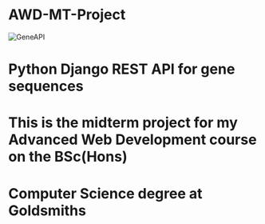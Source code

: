 ﻿# AWD-MT-Project
![GeneAPI](https://user-images.githubusercontent.com/26929215/228917908-6ac50119-5bec-4202-bff9-ca916b7fbbce.jpg)
# Python Django REST API for gene sequences
# This is the midterm project for my Advanced Web Development course on the BSc(Hons)
# Computer Science degree at Goldsmiths

